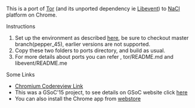 This is a port of [Tor](https://www.torproject.org) (and its unported dependency ie [Libevent](http://libevent.org/)) to [NaCl](https://developer.chrome.com/native-client) platform on Chrome.  

Instructions  
1. Set up the environment as described [here](https://code.google.com/p/naclports/wiki/HowTo_Checkout), be sure to checkout master branch(pepper_45), earlier versions are not supported.  
2. Copy these two folders to ports directory, and build as usual.  
3. For more details about ports you can refer , tor/README.md and libevent/README.me  

Some Links  
- [Chromium Codereview Link](https://codereview.chromium.org/1311703003/)
- This was a GSoC'15 project, to see details on GSoC website click [here](https://deepankar.io/gsoc)  
- You can also install the Chrome app from [webstore](https://deepankar.io/kronymous/webstore)
